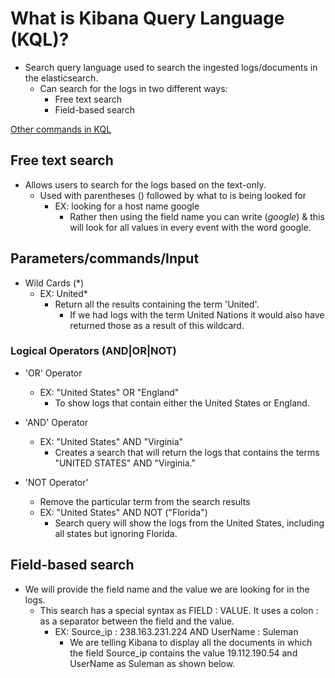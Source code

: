 # What is Kibana Query Language (KQL)?

- Search query language used to search the ingested logs/documents in the elasticsearch.
  - Can search for the logs in two different ways:
    - Free text search
    - Field-based search

[Other commands in KQL](<https://www.elastic.co/guide/en/kibana/7.17/kuery-query.html>)

## Free text search

- Allows users to search for the logs based on the text-only.
  - Used with parentheses () followed by what to is being looked for
    - EX: looking for a host name google
      - Rather then using the field name you can write (*google*) & this will look for all values in every event with the word google.

## Parameters/commands/Input

- Wild Cards (*)
  - EX: United*
    - Return all the results containing the term 'United'.
      - If we had logs with the term United Nations it would also have returned those as a result of this wildcard.

### Logical Operators (AND|OR|NOT)

- 'OR' Operator
  - EX: "United States" OR "England"
    - To show logs that contain either the United States or England.

- 'AND' Operator
  - EX: "United States" AND "Virginia"
    - Creates a search that will return the logs that contains the terms "UNITED STATES" AND "Virginia."

- 'NOT Operator'
  - Remove the particular term from the search results
  - EX: "United States" AND NOT ("Florida")
    - Search query will show the logs from the United States, including all states but ignoring Florida.

## Field-based search

- We will provide the field name and the value we are looking for in the logs.
  - This search has a special syntax as FIELD : VALUE. It uses a colon : as a separator between the field and the value.
    - EX: Source_ip : 238.163.231.224 AND UserName : Suleman
      - We are telling Kibana to display all the documents in which the field Source_ip contains the value 19.112.190.54 and UserName as Suleman as shown below.
